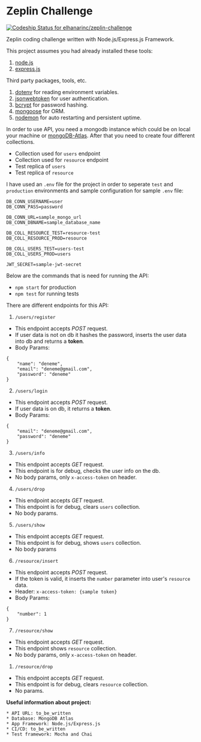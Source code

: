 # Zeplin Challenge
[ ![Codeship Status for elhanarinc/zeplin-challenge](https://app.codeship.com/projects/934fa2a0-ebd4-0136-7732-1e7f26f7d3eb/status?branch=master)](https://app.codeship.com/projects/319916)

Zeplin coding challenge written with Node.js/Express.js Framework.

This project assumes you had already installed these tools:
1. [node.js](https://nodejs.org/en/)
2. [express.js](https://expressjs.com/)

Third party packages, tools, etc.
1. [dotenv](https://www.npmjs.com/package/dotenv) for reading environment variables.
2. [jsonwebtoken](https://www.npmjs.com/package/jsonwebtoken) for user authentication.
3. [bcrypt](https://www.npmjs.com/package/bcrypt) for password hashing.
4. [mongoose](https://www.npmjs.com/package/mongoose) for ORM.
5. [nodemon](https://www.npmjs.com/package/nodemon) for auto restarting and persistent uptime.

In order to use API, you need a mongodb instance which could be on local your machine or [mongoDB-Atlas](https://cloud.mongodb.com). After that you need to create four different collections.
* Collection used for `users` endpoint
* Collection used for `resource` endpoint
* Test replica of `users`
* Test replica of `resource`

I have used an `.env` file for the project in order to seperate `test` and `production` environments and sample configuration for sample `.env` file:
```
DB_CONN_USERNAME=user
DB_CONN_PASS=password

DB_CONN_URL=sample_mongo_url
DB_CONN_DBNAME=sample_database_name

DB_COLL_RESOURCE_TEST=resource-test
DB_COLL_RESOURCE_PROD=resource

DB_COLL_USERS_TEST=users-test
DB_COLL_USERS_PROD=users

JWT_SECRET=sample-jwt-secret

```

Below are the commands that is need for running the API:
* `npm start` for production
* `npm test` for running tests

There are different endpoints for this API:
1. `/users/register`
* This endpoint accepts *POST* request.
* If user data is not on db it hashes the password, inserts the user data into db and returns a **token**.
* Body Params:
```
{
	"name": "deneme",
	"email": "deneme@gmail.com",
	"password": "deneme"
}
```

2. `/users/login`
* This endpoint accepts *POST* request.
* If user data is on db, it returns a **token**.
* Body Params:
```
{
	"email": "deneme@gmail.com",
	"password": "deneme"
}
```

3. `/users/info`
* This endpoint accepts *GET* request.
* This endpoint is for debug, checks the user info on the db.
* No body params, only `x-access-token` on header.


4. `/users/drop`
* This endpoint accepts *GET* request.
* This endpoint is for debug, clears `users` collection.
* No body params.

5. `/users/show`
* This endpoint accepts *GET* request.
* This endpoint is for debug, shows `users` collection.
* No body params

6. `/resource/insert`
* This endpoint accepts *POST* request.
* If the token is valid, it inserts the `number` parameter into user's `resource` data.
* Header: `x-access-token: {sample token}`
* Body Params:
```
{
	"number": 1
}
```

7. `/resource/show`
* This endpoint accepts *GET* request.
* This endpoint shows `resource` collection.
* No body params, only `x-access-token` on header.

1. `/resource/drop`
* This endpoint accepts *GET* request.
* This endpoint is for debug, clears `resource` collection.
* No params.


**Useful information about project:**
```
* API URL: to_be_written
* Database: MongoDB Atlas
* App Framework: Node.js/Express.js
* CI/CD: to_be_written
* Test framework: Mocha and Chai
```
